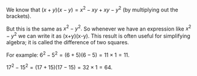 We know that $(x+y)(x-y)=x^{2}-xy+xy-y^{2}$ (by multiplying out the
brackets).

But this is the same as $x^{2}-y^{2}.$ So whenever we have an expression
like $x^{2}-y^{2}$ we can write it as (x+y)(x-y). This result is often
useful for simplifying algebra; it is called the difference of two
squares.

For example: $6^2-5^2=(6+5)(6-5)=11 \times 1 =11.$

$17^2-15^2=(17+15)(17-15)=32 \times 1 =64.$
